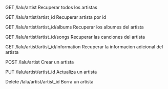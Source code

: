 GET /lalu/artist
Recuperar todos los artistas

GET /lalu/artist/artist_id
Recuperar artista por id

GET /lalu/artist/artist_id/albums
Recuperar los albumes del artista 

GET /lalu/artist/artist_id/songs
Recuperar las canciones del artista 

GET /lalu/artist/artist_id/information
Recuperar la informacion adicional del artista

POST /lalu/artist
Crear un artista

PUT /lalu/artist/artist_id
Actualiza un artista

Delete /lalu/artist/artist_id
Borra un artista